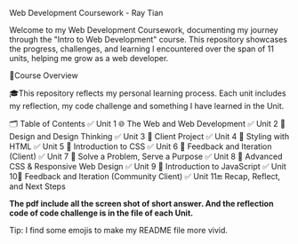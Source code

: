 Web Development Coursework - Ray Tian

Welcome to my Web Development Coursework, documenting my journey through the "Intro to Web Development" course. This repository showcases the progress, challenges, and learning I encountered over the span of 11 units, helping me grow as a web developer.

📘Course Overview

🎓This repository reflects my personal learning process. Each unit includes my reflection, my code challenge and something I have learned in the Unit.

🗂️ Table of Contents
✅ Unit 1	🌐 The Web and Web Development
✅ Unit 2	🎨 Design and Design Thinking
✅ Unit 3	🤝 Client Project
✅ Unit 4	🧾 Styling with HTML
✅ Unit 5	💅 Introduction to CSS
✅ Unit 6	🔁 Feedback and Iteration (Client)
✅ Unit 7	🧩 Solve a Problem, Serve a Purpose
✅ Unit 8	📱 Advanced CSS & Responsive Web Design
✅ Unit 9	🧠 Introduction to JavaScript
✅ Unit 10💬 Feedback and Iteration (Community Client)
✅ Unit 11🔚 Recap, Reflect, and Next Steps

**The pdf include all the screen shot of short answer. And the reflection code of code challenge is in the file of each Unit.**

Tip: I find some emojis to make my README file more vivid.

